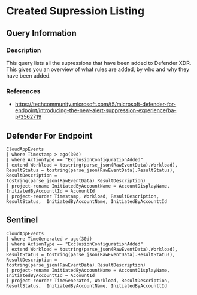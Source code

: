 # Created Supression Listing

## Query Information

### Description
This query lists all the supressions that have been added to Defender XDR. This gives you an overview of what rules are added, by who and why they have been added.

### References
- https://techcommunity.microsoft.com/t5/microsoft-defender-for-endpoint/introducing-the-new-alert-suppression-experience/ba-p/3562719

## Defender For Endpoint
```
CloudAppEvents
| where Timestamp > ago(30d)
| where ActionType == "ExclusionConfigurationAdded"
| extend Workload = tostring(parse_json(RawEventData).Workload), ResultStatus = tostring(parse_json(RawEventData).ResultStatus), ResultDescription = tostring(parse_json(RawEventData).ResultDescription)
| project-rename InitiatedByAccountName = AccountDisplayName, InitiatedByAccounttId = AccountId
| project-reorder Timestamp, Workload, ResultDescription, ResultStatus,  InitiatedByAccountName, InitiatedByAccounttId
```
## Sentinel
```
CloudAppEvents
| where TimeGenerated > ago(30d)
| where ActionType == "ExclusionConfigurationAdded"
| extend Workload = tostring(parse_json(RawEventData).Workload), ResultStatus = tostring(parse_json(RawEventData).ResultStatus), ResultDescription = tostring(parse_json(RawEventData).ResultDescription)
| project-rename InitiatedByAccountName = AccountDisplayName, InitiatedByAccounttId = AccountId
| project-reorder TimeGenerated, Workload, ResultDescription, ResultStatus,  InitiatedByAccountName, InitiatedByAccounttId
```